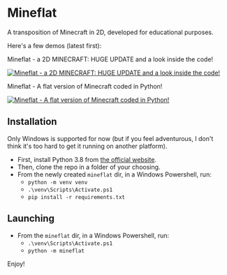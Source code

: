 # Mineflat
A transposition of Minecraft in 2D, developed for educational purposes. 


Here's a few demos (latest first):


Mineflat - a 2D MINECRAFT: HUGE UPDATE and a look inside the code!

[![Mineflat - a 2D MINECRAFT: HUGE UPDATE and a look inside the code!](https://img.youtube.com/vi/-dfaPyWwDjk/0.jpg)](https://www.youtube.com/watch?v=-dfaPyWwDjk)

Mineflat - A flat version of Minecraft coded in Python!

[![Mineflat - A flat version of Minecraft coded in Python!](https://img.youtube.com/vi/LQxmvYlxH0U/0.jpg)](https://www.youtube.com/watch?v=LQxmvYlxH0U)

## Installation
Only Windows is supported for now (but if you feel adventurous, I don't think it's too hard to get it running on another platform). 

- First, install Python 3.8 from [the official website](https://www.python.org/ftp/python/3.8.10/python-3.8.10-amd64.exe).
- Then, clone the repo in a folder of your choosing.
- From the newly created `mineflat` dir, in a Windows Powershell, run:
  - `python -m venv venv`
  - `.\venv\Scripts\Activate.ps1`
  - `pip install -r requirements.txt`

## Launching
- From the `mineflat` dir, in a Windows Powershell, run:
  - `.\venv\Scripts\Activate.ps1`
  - `python -m mineflat`

Enjoy!
